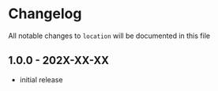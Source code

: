 # Changelog

All notable changes to `location` will be documented in this file

## 1.0.0 - 202X-XX-XX

- initial release
